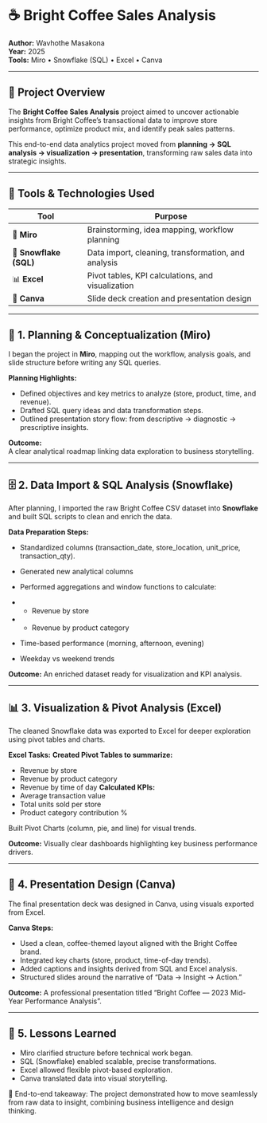 # ☕ Bright Coffee Sales Analysis

**Author:** Wavhothe Masakona  
**Year:** 2025  
**Tools:** Miro • Snowflake (SQL) • Excel • Canva

---

## 🧭 Project Overview
The **Bright Coffee Sales Analysis** project aimed to uncover actionable insights from Bright Coffee’s transactional data to improve store performance, optimize product mix, and identify peak sales patterns.

This end-to-end data analytics project moved from **planning → SQL analysis → visualization → presentation**, transforming raw sales data into strategic insights.

---

## 🧩 Tools & Technologies Used

| Tool | Purpose |
|------|----------|
| 🧠 **Miro** | Brainstorming, idea mapping, workflow planning |
| 💾 **Snowflake (SQL)** | Data import, cleaning, transformation, and analysis |
| 📊 **Excel** | Pivot tables, KPI calculations, and visualization |
| 🎨 **Canva** | Slide deck creation and presentation design |

---

## 🧠 1. Planning & Conceptualization (Miro)
I began the project in **Miro**, mapping out the workflow, analysis goals, and slide structure before writing any SQL queries.

**Planning Highlights:**
- Defined objectives and key metrics to analyze (store, product, time, and revenue).
- Drafted SQL query ideas and data transformation steps.
- Outlined presentation story flow: from descriptive → diagnostic → prescriptive insights.

**Outcome:**  
A clear analytical roadmap linking data exploration to business storytelling.

---

## 🗄️ 2. Data Import & SQL Analysis (Snowflake)
After planning, I imported the raw Bright Coffee CSV dataset into **Snowflake** and built SQL scripts to clean and enrich the data.

**Data Preparation Steps:**
- Standardized columns (transaction_date, store_location, unit_price, transaction_qty).
- Generated new analytical columns

- Performed aggregations and window functions to calculate:
- - Revenue by store
- - Revenue by product category
- Time-based performance (morning, afternoon, evening)
- Weekday vs weekend trends

**Outcome:**
An enriched dataset ready for visualization and KPI analysis.

---

## 📊 3. Visualization & Pivot Analysis (Excel)

The cleaned Snowflake data was exported to Excel for deeper exploration using pivot tables and charts.

**Excel Tasks:**
**Created Pivot Tables to summarize:**
- Revenue by store
- Revenue by product category
- Revenue by time of day
**Calculated KPIs:**
- Average transaction value
- Total units sold per store
- Product category contribution %

Built Pivot Charts (column, pie, and line) for visual trends.

**Outcome:**
Visually clear dashboards highlighting key business performance drivers.

---

## 🎨 4. Presentation Design (Canva)

The final presentation deck was designed in Canva, using visuals exported from Excel.

**Canva Steps:**

- Used a clean, coffee-themed layout aligned with the Bright Coffee brand.
- Integrated key charts (store, product, time-of-day trends).
- Added captions and insights derived from SQL and Excel analysis.
- Structured slides around the narrative of “Data → Insight → Action.”

**Outcome:**
A professional presentation titled “Bright Coffee — 2023 Mid-Year Performance Analysis”.

---

## 🧾 5. Lessons Learned

- Miro clarified structure before technical work began.
- SQL (Snowflake) enabled scalable, precise transformations.
- Excel allowed flexible pivot-based exploration.
- Canva translated data into visual storytelling.

🧩 End-to-end takeaway: The project demonstrated how to move seamlessly from raw data to insight, combining business intelligence and design thinking.